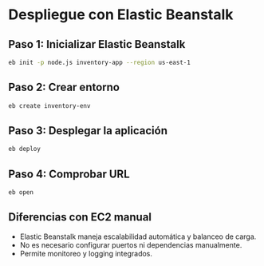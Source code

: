 # Despliegue con Elastic Beanstalk

## Paso 1: Inicializar Elastic Beanstalk
```bash
eb init -p node.js inventory-app --region us-east-1
```

## Paso 2: Crear entorno
```bash
eb create inventory-env
```

## Paso 3: Desplegar la aplicación
```bash
eb deploy
```

## Paso 4: Comprobar URL
```bash
eb open
```

## Diferencias con EC2 manual
- Elastic Beanstalk maneja escalabilidad automática y balanceo de carga.
- No es necesario configurar puertos ni dependencias manualmente.
- Permite monitoreo y logging integrados.
